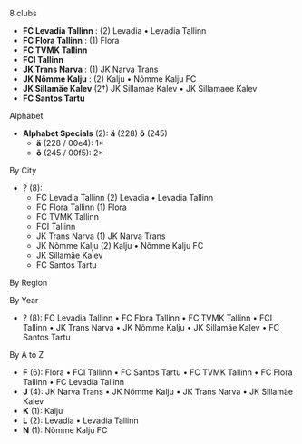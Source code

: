 8 clubs

- **FC Levadia Tallinn** : (2) Levadia • Levadia Tallinn
- **FC Flora Tallinn** : (1) Flora
- **FC TVMK Tallinn**
- **FCI Tallinn**
- **JK Trans Narva** : (1) JK Narva Trans
- **JK Nõmme Kalju** : (2) Kalju • Nõmme Kalju FC
- **JK Sillamäe Kalev** (2†) JK Sillamae Kalev • JK Sillamaee Kalev
- **FC Santos Tartu**




Alphabet

- **Alphabet Specials** (2):  **ä** (228) **õ** (245)
  - **ä** (228 / 00e4): 1×
  - **õ** (245 / 00f5): 2×




By City

- ? (8): 
  - FC Levadia Tallinn  (2) Levadia • Levadia Tallinn
  - FC Flora Tallinn  (1) Flora
  - FC TVMK Tallinn 
  - FCI Tallinn 
  - JK Trans Narva  (1) JK Narva Trans
  - JK Nõmme Kalju  (2) Kalju • Nõmme Kalju FC
  - JK Sillamäe Kalev 
  - FC Santos Tartu 




By Region





By Year

- ? (8):   FC Levadia Tallinn • FC Flora Tallinn • FC TVMK Tallinn • FCI Tallinn • JK Trans Narva • JK Nõmme Kalju • JK Sillamäe Kalev • FC Santos Tartu






By A to Z

- **F** (6): Flora • FCI Tallinn • FC Santos Tartu • FC TVMK Tallinn • FC Flora Tallinn • FC Levadia Tallinn
- **J** (4): JK Narva Trans • JK Nõmme Kalju • JK Trans Narva • JK Sillamäe Kalev
- **K** (1): Kalju
- **L** (2): Levadia • Levadia Tallinn
- **N** (1): Nõmme Kalju FC




